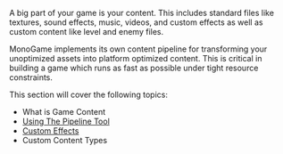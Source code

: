 A big part of your game is your content.  This includes standard files like textures, sound effects, music, videos, and custom effects as well as custom content like level and enemy files.

MonoGame implements its own content pipeline for transforming your unoptimized assets into platform optimized content.  This is critical in building a game which runs as fast as possible under tight resource constraints.

This section will cover the following topics:

 - What is Game Content
 - [Using The Pipeline Tool](using_pipeline_tool.md)
 - [Custom Effects](custom_effects.md)
 - Custom Content Types
 
